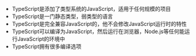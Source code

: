 + TypeScript是添加了类型系统的JavaScript，适用于任何规模的项目
+ TypeScript是一门静态类型，弱类型的语言
+ TypeScript是完全兼容JavaScript的，他不会修改JavaScript运行时的特性
+ TypeScript可以编译为JavaScript，然后运行在浏览器，Node.js等任何能运行JavaScript的环境中
+ TypeScript拥有很多编译选项


